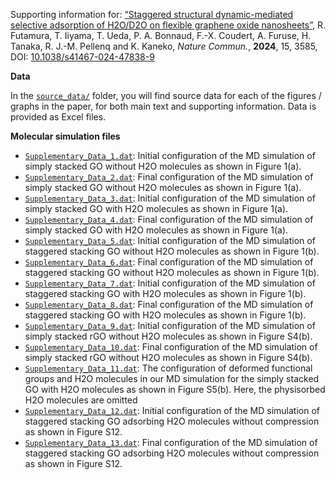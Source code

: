 Supporting information for: [“Staggered structural dynamic-mediated selective adsorption of H2O/D2O on flexible graphene oxide nanosheets”](https://doi.org/10.1038/s41467-024-47838-9), R. Futamura, T. Iiyama, T. Ueda, P. A. Bonnaud, F.-X. Coudert, A. Furuse, H. Tanaka, R. J.-M. Pellenq and K. Kaneko, _Nature Commun._, **2024**, 15, 3585, DOI: [10.1038/s41467-024-47838-9](https://doi.org/10.1038/s41467-024-47838-9)


**Data**

In the [`source_data/`](source_data/) folder, you will find source data for each of the figures / graphs in the paper, for both main text and supporting information. Data is provided as Excel files.

**Molecular simulation files**

- [`Supplementary_Data_1.dat`](simulations/Supplementary_Data_1.dat): Initial configuration of the MD simulation of simply stacked GO without H2O molecules as shown in Figure 1(a).
- [`Supplementary_Data_2.dat`](simulations/Supplementary_Data_2.dat): Final configuration of the MD simulation of simply stacked GO without H2O molecules as shown in Figure 1(a).
- [`Supplementary_Data_3.dat`](simulations/Supplementary_Data_3.dat): Initial configuration of the MD simulation of simply stacked GO with H2O molecules as shown in Figure 1(a).
- [`Supplementary_Data_4.dat`](simulations/Supplementary_Data_4.dat): Final configuration of the MD simulation of simply stacked GO with H2O molecules as shown in Figure 1(a).
- [`Supplementary_Data_5.dat`](simulations/Supplementary_Data_5.dat): Initial configuration of the MD simulation of staggered stacking GO without H2O molecules as shown in Figure 1(b).
- [`Supplementary_Data_6.dat`](simulations/Supplementary_Data_6.dat): Final configuration of the MD simulation of staggered stacking GO without H2O molecules as shown in Figure 1(b).
- [`Supplementary_Data_7.dat`](simulations/Supplementary_Data_7.dat): Initial configuration of the MD simulation of staggered stacking GO with H2O molecules as shown in Figure 1(b).
- [`Supplementary_Data_8.dat`](simulations/Supplementary_Data_8.dat): Final configuration of the MD simulation of staggered stacking GO with H2O molecules as shown in Figure 1(b).
- [`Supplementary_Data_9.dat`](simulations/Supplementary_Data_9.dat): Initial configuration of the MD simulation of simply stacked rGO without H2O molecules as shown in Figure S4(b).
- [`Supplementary_Data_10.dat`](simulations/Supplementary_Data_10.dat): Final configuration of the MD simulation of simply stacked rGO without H2O molecules as shown in Figure S4(b).
- [`Supplementary_Data_11.dat`](simulations/Supplementary_Data_11.xyz): The configuration of deformed functional groups and H2O molecules in our MD simulation for the simply stacked GO with H2O molecules as shown in Figure S5(b). Here, the physisorbed H2O molecules are omitted
- [`Supplementary_Data_12.dat`](simulations/Supplementary_Data_12.dat): Initial configuration of the MD simulation of staggered stacking GO adsorbing H2O molecules without compression as shown in Figure S12.
- [`Supplementary_Data_13.dat`](simulations/Supplementary_Data_13.dat): Final configuration of the MD simulation of staggered stacking GO adsorbing H2O molecules without compression as shown in Figure S12.
